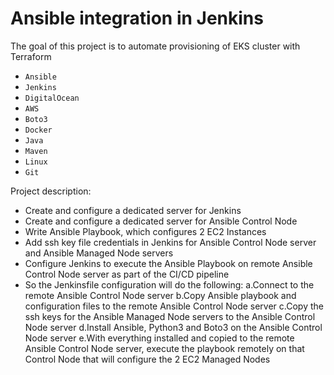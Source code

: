 # Ansible integration in Jenkins

The goal of this project is to automate provisioning of EKS cluster with Terraform
- `Ansible`
- `Jenkins`
- `DigitalOcean`
- `AWS`
- `Boto3`
- `Docker`
- `Java`
- `Maven`
- `Linux`
- `Git`

Project description:
- Create and configure a dedicated server for Jenkins
- Create and configure a dedicated server for Ansible Control Node
- Write Ansible Playbook, which configures 2 EC2 Instances
- Add ssh key file credentials in Jenkins for Ansible Control Node server and Ansible Managed Node servers
- Configure Jenkins to execute the Ansible Playbook on remote Ansible Control Node server as part of the CI/CD pipeline
- So the Jenkinsfile configuration will do the following:
  a.Connect to the remote Ansible Control Node server
  b.Copy Ansible playbook and configuration files to the remote Ansible Control Node server
  c.Copy the ssh keys for the Ansible Managed Node servers to the Ansible Control Node server
  d.Install Ansible, Python3 and Boto3 on the Ansible Control Node server
  e.With everything installed and copied to the remote Ansible Control Node server, execute the playbook remotely on that Control Node that will configure the 2 EC2 Managed Nodes
